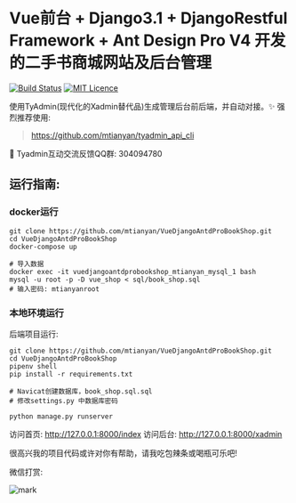 # Vue前台 +  Django3.1 + DjangoRestful Framework + Ant Design Pro V4 开发的二手书商城网站及后台管理

[![Build Status](https://travis-ci.org/mtianyan/hexoBlog-Github.svg?branch=master)](https://travis-ci.org/mtianyan/hexoBlog-Github)
[![MIT Licence](https://badges.frapsoft.com/os/mit/mit.svg?v=103)](https://opensource.org/licenses/mit-license.php)

使用TyAdmin(现代化的Xadmin替代品)生成管理后台前后端，并自动对接。✨ 强烈推荐使用:

>https://github.com/mtianyan/tyadmin_api_cli 

📨 Tyadmin互动交流反馈QQ群: 304094780

## 运行指南:

### docker运行

```
git clone https://github.com/mtianyan/VueDjangoAntdProBookShop.git
cd VueDjangoAntdProBookShop
docker-compose up

# 导入数据
docker exec -it vuedjangoantdprobookshop_mtianyan_mysql_1 bash
mysql -u root -p -D vue_shop < sql/book_shop.sql
# 输入密码: mtianyanroot 
```

### 本地环境运行

后端项目运行:

```
git clone https://github.com/mtianyan/VueDjangoAntdProBookShop.git
cd VueDjangoAntdProBookShop
pipenv shell
pip install -r requirements.txt

# Navicat创建数据库，book_shop.sql.sql
# 修改settings.py 中数据库密码

python manage.py runserver
```

访问首页: http://127.0.0.1:8000/index
访问后台: http://127.0.0.1:8000/xadmin


很高兴我的项目代码或许对你有帮助，请我吃包辣条或喝瓶可乐吧!

微信打赏:

![mark](http://myphoto.mtianyan.cn/blog/180302/i52eHgilfD.png?imageslim)

